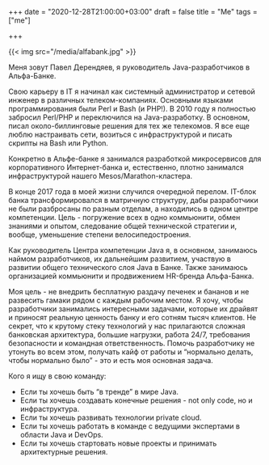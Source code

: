 +++
date = "2020-12-28T21:00:00+03:00"
draft = false
title = "Me"
tags = ["me"]

+++

{{< img src="/media/alfabank.jpg" >}}

Меня зовут Павел Дерендяев, я руководитель Java-разработчиков в Альфа-Банке.

Свою карьеру в IT я начинал как системный администратор и сетевой инженер в различных телеком-компаниях. Основными языками программирования были Perl и Bash (и PHP!). В 2010 году я полностью забросил Perl/PHP и переключился на Java-разработку. В основном, писал около-биллинговые решения для тех же телекомов. Я все еще люблю настраивать сети, возиться с инфраструктурой и писать скрипты на Bash или Python.

Конкретно в Альфе-банке я занимался разработкой микросервисов для корпоративного Интернет-банка и, естественно, плотно занимался инфраструктурой нашего Mesos/Marathon-кластера.

В конце 2017 года в моей жизни случился очередной перелом. IT-блок банка трансформировался в матричную структуру, дабы разработчики не были разбросаны по разным отделам, а находились в одном центре компетенции. Цель - погружение всех в одно коммьюнити, обмен знаниями и опытом, следование общей технической стратегии и, вообще, уменьшение степени велосипедостроения.

Как руководитель Центра компетенции Java я, в основном, занимаюсь наймом разработчиков, их дальнейшим развитием, участвую в развитии общего технического слоя Java в Банке. Также занимаюсь организацией коммьюнити и продвижением HR-бренда Альфа-Банка.

Моя цель - не внедрить бесплатную раздачу печенек и бананов и не развесить гамаки рядом с каждым рабочим местом. Я хочу, чтобы разработчики занимались интересными задачами, которые их драйвят и приносят реальную ценность банку и его сотням тысяч клиентов. Не секрет, что к крутому стеку технологий у нас прилагаются сложная банковская архитектура, большие нагрузки, работа 24/7, требования безопасности и командная ответственность. Помочь разработчику не утонуть во всем этом, получать кайф от работы и “нормально делать, чтобы нормально было” - это и есть моя основная задача.

Кого я ищу в свою команду:

* Если ты хочешь быть “в тренде” в мире Java.
* Если ты хочешь создавать конечные решения - not only code, но и инфраструктура.
* Если ты хочешь развивать технологии private cloud.
* Если ты хочешь работать в команде с ведущими экспертами в области Java и DevOps.
* Если ты хочешь стартовать новые проекты и принимать архитектурные решения.
